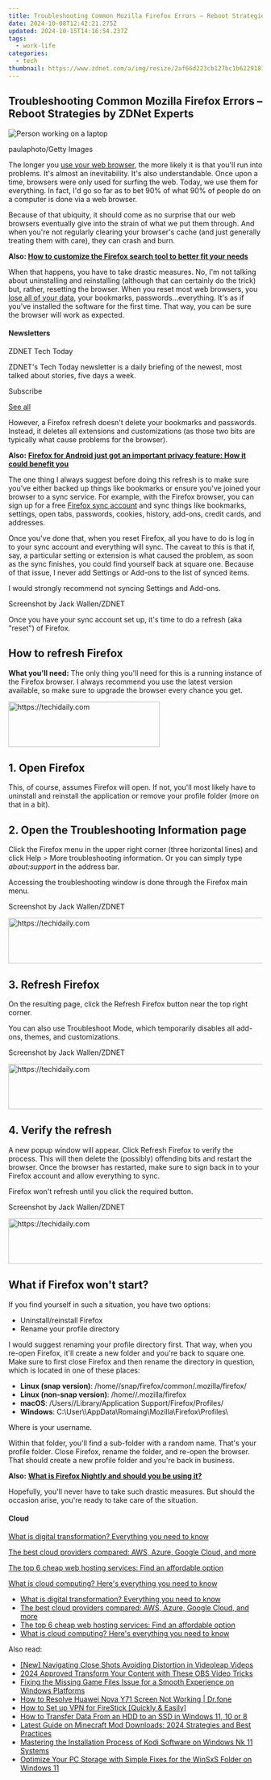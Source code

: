 ```yaml
---
title: Troubleshooting Common Mozilla Firefox Errors – Reboot Strategies by ZDNet Experts
date: 2024-10-08T12:42:21.275Z
updated: 2024-10-15T14:16:54.237Z
tags:
  - work-life
categories:
  - tech
thumbnail: https://www.zdnet.com/a/img/resize/2af66d223cb127bc1b62291816fe29cbefda5d64/2023/06/22/3b20fd7e-0362-44a4-afb0-254df96dfe67/gettyimages-1318459282.jpg?width=278&height=156&fit=crop&auto=webp
---
```


## Troubleshooting Common Mozilla Firefox Errors – Reboot Strategies by ZDNet Experts

![Person working on a laptop](https://www.zdnet.com/a/img/resize/4fbc7fc6d026d35db0f9cba26b00b6d5c18e7423/2023/06/22/3b20fd7e-0362-44a4-afb0-254df96dfe67/gettyimages-1318459282.jpg?auto=webp&width=1280)

paulaphoto/Getty Images

The longer you [use your web browser](https://www.zdnet.com/home-and-office/work-life/whats-the-best-way-to-ensure-your-privacy-with-a-web-browser/), the more likely it is that you'll run into problems. It's almost an inevitability. It's also understandable. Once upon a time, browsers were only used for surfing the web. Today, we use them for everything. In fact, I'd go so far as to bet 90% of what 90% of people do on a computer is done via a web browser.

Because of that ubiquity, it should come as no surprise that our web browsers eventually give into the strain of what we put them through. And when you're not regularly clearing your browser's cache (and just generally treating them with care), they can crash and burn.

**Also: [How to customize the Firefox search tool to better fit your needs](https://www.zdnet.com/home-and-office/work-life/how-to-customize-the-firefox-search-tool-to-better-fit-your-needs/)**

When that happens, you have to take drastic measures. No, I'm not talking about uninstalling and reinstalling (although that can certainly do the trick) but, rather, resetting the browser. When you reset most web browsers, you [lose all of your data](https://www.zdnet.com/article/log-in-or-lose-it-google-will-start-deleting-your-unused-personal-accounts/), your bookmarks, passwords…everything. It's as if you've installed the software for the first time. That way, you can be sure the browser will work as expected.

#### Newsletters

ZDNET Tech Today

ZDNET's Tech Today newsletter is a daily briefing of the newest, most talked about stories, five days a week.

 Subscribe

[See all](https://www.zdnet.com/newsletters/)

However, a Firefox refresh doesn't delete your bookmarks and passwords. Instead, it deletes all extensions and customizations (as those two bits are typically what cause problems for the browser).

**Also:** [**Firefox for Android just got an important privacy feature: How it could benefit you**](https://www.zdnet.com/article/firefox-for-android-just-got-this-new-privacy-feature-heres-how-it-could-benefit-you/)

The one thing I always suggest before doing this refresh is to make sure you've either backed up things like bookmarks or ensure you've joined your browser to a sync service. For example, with the Firefox browser, you can sign up for a free [Firefox sync account](https://www.zdnet.com/article/how-to-protect-your-firefox-saved-passwords-with-a-primary-password/) and sync things like bookmarks, settings, open tabs, passwords, cookies, history, add-ons, credit cards, and addresses. 

Once you've done that, when you reset Firefox, all you have to do is log in to your sync account and everything will sync. The caveat to this is that if, say, a particular setting or extension is what caused the problem, as soon as the sync finishes, you could find yourself back at square one. Because of that issue, I never add Settings or Add-ons to the list of synced items.

I would strongly recommend not syncing Settings and Add-ons.

Screenshot by Jack Wallen/ZDNET

Once you have your sync account set up, it's time to do a refresh (aka "reset") of Firefox.

## How to refresh Firefox

**What you'll need:** The only thing you'll need for this is a running instance of the Firefox browser. I always recommend you use the latest version available, so make sure to upgrade the browser every chance you get.

<!-- affiliate ads begin -->
<a href="https://aligracehair.sjv.io/c/5597632/1902304/19272" target="_top" id="1902304">
  <img src="//a.impactradius-go.com/display-ad/19272-1902304" border="0" alt="https://techidaily.com" width="300" height="90"/>
</a>
<img height="0" width="0" src="https://aligracehair.sjv.io/i/5597632/1902304/19272" style="position:absolute;visibility:hidden;" border="0" />
<!-- affiliate ads end -->

## 1\. Open Firefox

This, of course, assumes Firefox will open. If not, you'll most likely have to uninstall and reinstall the application or remove your profile folder (more on that in a bit).

## 2\. Open the Troubleshooting Information page

Click the Firefox menu in the upper right corner (three horizontal lines) and click Help > More troubleshooting information. Or you can simply type _about:support_ in the address bar.

Accessing the troubleshooting window is done through the Firefox main menu.

Screenshot by Jack Wallen/ZDNET

<!-- affiliate ads begin -->
<a href="https://dhgate.sjv.io/c/5597632/1186864/12108" target="_top" id="1186864">
  <img src="//a.impactradius-go.com/display-ad/12108-1186864" border="0" alt="https://techidaily.com" width="728" height="90"/>
</a>
<img height="0" width="0" src="https://dhgate.sjv.io/i/5597632/1186864/12108" style="position:absolute;visibility:hidden;" border="0" />
<!-- affiliate ads end -->

## 3\. Refresh Firefox

On the resulting page, click the Refresh Firefox button near the top right corner. 

You can also use Troubleshoot Mode, which temporarily disables all add-ons, themes, and customizations.

Screenshot by Jack Wallen/ZDNET

<!-- affiliate ads begin -->
<a href="https://imp.i357552.net/c/5597632/947746/11832" target="_top" id="947746">
  <img src="//a.impactradius-go.com/display-ad/11832-947746" border="0" alt="https://techidaily.com" width="728" height="90"/>
</a>
<img height="0" width="0" src="https://imp.i357552.net/i/5597632/947746/11832" style="position:absolute;visibility:hidden;" border="0" />
<!-- affiliate ads end -->

## 4\. Verify the refresh

A new popup window will appear. Click Refresh Firefox to verify the process. This will then delete the (possibly) offending bits and restart the browser. Once the browser has restarted, make sure to sign back in to your Firefox account and allow everything to sync. 

Firefox won't refresh until you click the required button.

Screenshot by Jack Wallen/ZDNET

<!-- affiliate ads begin -->
<a href="https://appsumo.8odi.net/c/5597632/2049378/7443" target="_top" id="2049378">
  <img src="//a.impactradius-go.com/display-ad/7443-2049378" border="0" alt="https://techidaily.com" width="728" height="90"/>
</a>
<img height="0" width="0" src="https://appsumo.8odi.net/i/5597632/2049378/7443" style="position:absolute;visibility:hidden;" border="0" />
<!-- affiliate ads end -->

## What if Firefox won't start?

If you find yourself in such a situation, you have two options:

* Uninstall/reinstall Firefox
* Rename your profile directory

I would suggest renaming your profile directory first. That way, when you re-open Firefox, it'll create a new folder and you're back to square one. Make sure to first close Firefox and then rename the directory in question, which is located in one of these places:

* **Linux (snap version)**: /home/<username>/snap/firefox/common/.mozilla/firefox/
* **Linux (non-snap version)**: /home/<username>/.mozilla/firefox
* **macOS**: /Users/<username>/Library/Application Support/Firefox/Profiles/
* **Windows**: C:\\User\\<username>\\AppData\\Romaing\\Mozilla\\Firefox\\Profiles\\

Where <username> is your username. 

Within that folder, you'll find a sub-folder with a random name. That's your profile folder. Close Firefox, rename the folder, and re-open the browser. That should create a new profile folder and you're back in business.

**Also:** [**What is Firefox Nightly and should you be using it?**](https://www.zdnet.com/home-and-office/work-life/what-is-firefox-nightly-and-should-you-be-using-it/) 

Hopefully, you'll never have to take such drastic measures. But should the occasion arise, you're ready to take care of the situation.

#### Cloud

[​What is digital transformation? Everything you need to know](https://www.zdnet.com/article/what-is-digital-transformation-everything-you-need-to-know-about-how-technology-is-reshaping/ "​What is digital transformation? Everything you need to know")

[The best cloud providers compared: AWS, Azure, Google Cloud, and more](https://www.zdnet.com/article/the-top-cloud-providers-of-2021-aws-microsoft-azure-google-cloud-hybrid-saas/ "The best cloud providers compared: AWS, Azure, Google Cloud, and more")

[The top 6 cheap web hosting services: Find an affordable option](https://www.zdnet.com/article/best-cheap-web-hosting/ "The top 6 cheap web hosting services: Find an affordable option")

[What is cloud computing? Here's everything you need to know](https://www.zdnet.com/article/what-is-cloud-computing-everything-you-need-to-know-about-the-cloud/ "What is cloud computing? Here's everything you need to know")

* [​What is digital transformation? Everything you need to know](https://www.zdnet.com/article/what-is-digital-transformation-everything-you-need-to-know-about-how-technology-is-reshaping/ "​What is digital transformation? Everything you need to know")
* [The best cloud providers compared: AWS, Azure, Google Cloud, and more](https://www.zdnet.com/article/the-top-cloud-providers-of-2021-aws-microsoft-azure-google-cloud-hybrid-saas/ "The best cloud providers compared: AWS, Azure, Google Cloud, and more")
* [The top 6 cheap web hosting services: Find an affordable option](https://www.zdnet.com/article/best-cheap-web-hosting/ "The top 6 cheap web hosting services: Find an affordable option")
* [What is cloud computing? Here's everything you need to know](https://www.zdnet.com/article/what-is-cloud-computing-everything-you-need-to-know-about-the-cloud/ "What is cloud computing? Here's everything you need to know")

<ins class="adsbygoogle"
     style="display:block"
     data-ad-format="autorelaxed"
     data-ad-client="ca-pub-7571918770474297"
     data-ad-slot="1223367746"></ins>

<ins class="adsbygoogle"
     style="display:block"
     data-ad-client="ca-pub-7571918770474297"
     data-ad-slot="8358498916"
     data-ad-format="auto"
     data-full-width-responsive="true"></ins>

<span class="atpl-alsoreadstyle">Also read:</span>
<div><ul>
<li><a href="https://fox-links.techidaily.com/new-navigating-close-shots-avoiding-distortion-in-videoleap-videos/"><u>[New] Navigating Close Shots Avoiding Distortion in Videoleap Videos</u></a></li>
<li><a href="https://digital-screen-recording.techidaily.com/2024-approved-transform-your-content-with-these-obs-video-tricks/"><u>2024 Approved Transform Your Content with These OBS Video Tricks</u></a></li>
<li><a href="https://common-error.techidaily.com/fixing-the-missing-game-files-issue-for-a-smooth-experience-on-windows-platforms/"><u>Fixing the Missing Game Files Issue for a Smooth Experience on Windows Platforms</u></a></li>
<li><a href="https://howto.techidaily.com/how-to-resolve-huawei-nova-y71-screen-not-working-drfone-by-drfone-fix-android-problems-fix-android-problems/"><u>How to Resolve Huawei Nova Y71 Screen Not Working | Dr.fone</u></a></li>
<li><a href="https://tech-savvy.techidaily.com/how-to-set-up-vpn-for-firestick-quickly-and-easily/"><u>How to Set up VPN for FireStick [Quickly & Easily]</u></a></li>
<li><a href="https://fox-tls.techidaily.com/how-to-transfer-data-from-an-hdd-to-an-ssd-in-windows-11-10-or-8/"><u>How to Transfer Data From an HDD to an SSD in Windows 11, 10 or 8</u></a></li>
<li><a href="https://tech-savvy.techidaily.com/latest-guide-on-minecraft-mod-downloads-2024-strategies-and-best-practices/"><u>Latest Guide on Minecraft Mod Downloads: 2024 Strategies and Best Practices</u></a></li>
<li><a href="https://tech-savvy.techidaily.com/mastering-the-installation-process-of-kodi-software-on-windows-nk-11-systems/"><u>Mastering the Installation Process of Kodi Software on Windows Nk 11 Systems</u></a></li>
<li><a href="https://tech-savvy.techidaily.com/optimize-your-pc-storage-with-simple-fixes-for-the-winsxs-folder-on-windows-11/"><u>Optimize Your PC Storage with Simple Fixes for the WinSxS Folder on Windows 11</u></a></li>
</ul></div>

